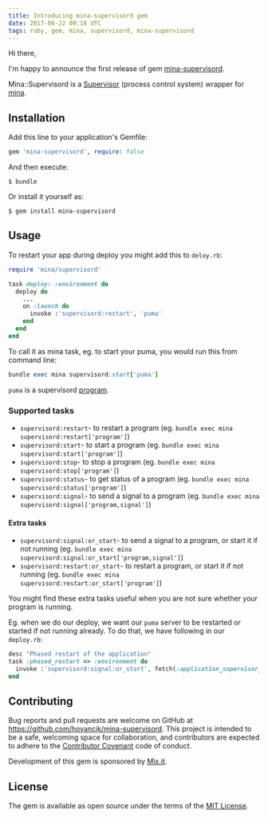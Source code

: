 ```yaml
---
title: Introducing mina-supervisord gem
date: 2017-06-22 09:18 UTC
tags: ruby, gem, mina, supervisord, mina-supervisord
---
```


Hi there,  

I'm happy to announce the first release of gem [mina-supervisord](https://github.com/hovancik/mina-supervisord).

Mina::Supervisord is a [Supervisor](http://supervisord.org/) (process control system) wrapper for [mina](https://github.com/mina-deploy/mina).

## Installation

Add this line to your application's Gemfile:

```ruby
gem 'mina-supervisord', require: false
```

And then execute:

    $ bundle

Or install it yourself as:

    $ gem install mina-supervisord

## Usage

To restart your app during deploy you might add this to `deloy.rb`:

```ruby
require 'mina/supervisord'

task deploy: :environment do
  deploy do
    ...
    on :launch do
      invoke :'supervisord:restart', 'puma'
    end
  end
end
```
To call it as mina task, eg. to start your puma, you would run this from command line:

```ruby
bundle exec mina supervisord:start['puma']

```

`puma` is a supervisord [program](http://supervisord.org/running.html#adding-a-program).

### Supported tasks
- `supervisord:restart`- to restart a program (eg. `bundle exec mina supervisord:restart['program']`)
- `supervisord:start`- to start a program (eg. `bundle exec mina supervisord:start['program']`)
- `supervisord:stop`- to stop a program (eg. `bundle exec mina supervisord:stop['program']`)
- `supervisord:status`- to get status of a program (eg. `bundle exec mina supervisord:status['program']`)
- `supervisord:signal`- to send a signal to a program (eg. `bundle exec mina supervisord:signal['program,signal']`)
#### Extra tasks
- `supervisord:signal:or_start`- to send a signal to a program, or start it if not running (eg. `bundle exec mina supervisord:signal:or_start['program,signal']`)
- `supervisord:restart:or_start`- to restart a program, or start it if not running (eg. `bundle exec mina supervisord:restart:or_start['program']`)

You might find these extra tasks useful when you are not sure whether your program is running.

Eg. when we do our deploy, we want our `puma` server to be restarted or started if not running already. To do that, we have following in our `deploy.rb`:

```ruby
desc "Phased restart of the application"
task :phased_restart => :environment do
  invoke :'supervisord:signal:or_start', fetch(:application_supervisor_file), "SIGUSR1"
end
```

## Contributing

Bug reports and pull requests are welcome on GitHub at https://github.com/hovancik/mina-supervisord. This project is intended to be a safe, welcoming space for collaboration, and contributors are expected to adhere to the [Contributor Covenant](http://contributor-covenant.org) code of conduct.

Development of this gem is sponsored by [Mix.it](http://mix.it).

## License

The gem is available as open source under the terms of the [MIT License](http://opensource.org/licenses/MIT).

